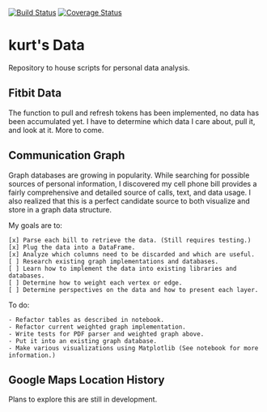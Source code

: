 [![Build Status](https://travis-ci.org/kurtrm/kurt_data.svg?branch=master)](https://travis-ci.org/kurtrm/kurt_data) [![Coverage Status](https://coveralls.io/repos/github/kurtrm/kurt_data/badge.svg?branch=master)](https://coveralls.io/github/kurtrm/kurt_data?branch=master)

# kurt's Data
Repository to house scripts for personal data analysis.

## Fitbit Data

The function to pull and refresh tokens has been implemented, no data has been accumulated yet.
I have to determine which data I care about, pull it, and look at it. More to come.

## Communication Graph

Graph databases are growing in popularity. While searching for possible sources of personal information, I discovered my cell phone bill provides a fairly comprehensive and detailed source of calls, text, and data usage.
I also realized that this is a perfect candidate source to both visualize and store in a graph data structure.

My goals are to:

    [x] Parse each bill to retrieve the data. (Still requires testing.)
    [x] Plug the data into a DataFrame.
    [x] Analyze which columns need to be discarded and which are useful.
    [ ] Research existing graph implementations and databases.
    [ ] Learn how to implement the data into existing libraries and databases.
    [ ] Determine how to weight each vertex or edge.
    [ ] Determine perspectives on the data and how to present each layer.

To do:

    - Refactor tables as described in notebook.
    - Refactor current weighted graph implementation.
    - Write tests for PDF parser and weighted graph above.
    - Put it into an existing graph database.
    - Make various visualizations using Matplotlib (See notebook for more information.)

## Google Maps Location History

Plans to explore this are still in development.
